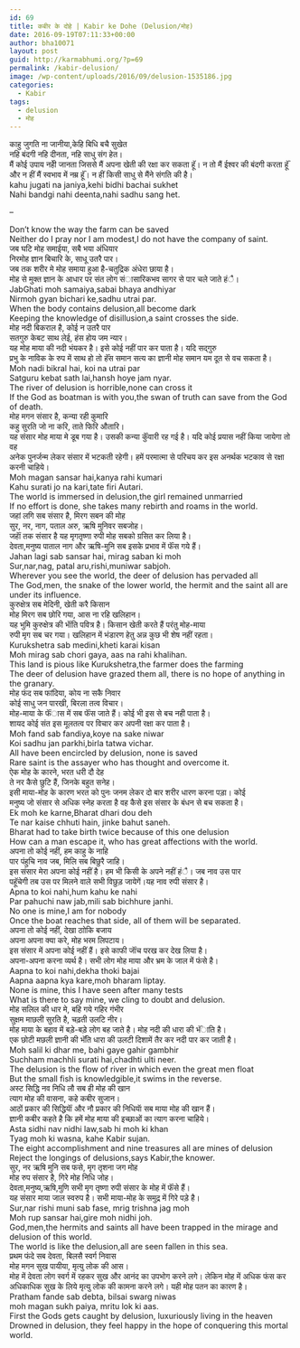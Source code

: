 ```yaml
---
id: 69
title: कबीर के दोहे | Kabir ke Dohe (Delusion/मोह)
date: 2016-09-19T07:11:33+00:00
author: bha10071
layout: post
guid: http://karmabhumi.org/?p=69
permalink: /kabir-delusion/
image: /wp-content/uploads/2016/09/delusion-1535186.jpg
categories:
  - Kabir
tags:
  - delusion
  - मोह
---
```

<div class="doha notranslate">
  <div class="hindi original">
    काहु जुगति ना जानीया,केहि बिधि बचै सुखेत<br /> नहि बंदगी नहि दीनता, नहि साधु संग हेत।
  </div>
  
  <div class="hindi">
    मैं कोई उपाय नहीे जानता जिससे मैं अपना खेती की रक्षा कर सकता हूॅ। न तो मैं ईश्वर की बंदगी करता हूॅं<br /> और न हीं मैं स्वभाव में नम्र हूॅं। न हीं किसी साधु से मैंने संगति की है।
  </div>
  
  <div class="eng original">
    kahu jugati na janiya,kehi bidhi bachai sukhet<br /> Nahi bandgi nahi deenta,nahi sadhu sang het.
  </div>
  
  <p>
    &#8211;
  </p>
  
  <div class="eng meaning">
    Don&#8217;t know the way the farm can be saved<br /> Neither do I pray nor I am modest,I do not have the company of saint.
  </div>
</div>

<div class="doha notranslate">
  <div class="hindi original">
    जब घटि मोह समाईया, सबै भया अंधियार<br /> निरमोह ज्ञान बिचारि के, साधू उतरै पार।
  </div>
  
  <div class="hindi">
    जब तक शरीर मे मोह समाया हुआ है-चतुद्रिक अंधेरा छाया है।<br /> मोह से मुक्त ज्ञान के आधार पर संत लोग संासारिकभव सागर से पार चले जाते हंै।
  </div>
  
  <div class="eng original">
    JabGhati moh samaiya,sabai bhaya andhiyar<br /> Nirmoh gyan bichari ke,sadhu utrai par.
  </div>
  
  <div class="eng meaning">
    When the body contains delusion,all become dark<br /> Keeping the knowledge of disillusion,a saint crosses the side.
  </div>
</div>

<div class="doha notranslate">
  <div class="hindi original">
    मोह नदी बिकराल है, कोई न उतरै पार<br /> सतगुरु केबट साथ लेई, हंस होय जम न्यार।
  </div>
  
  <div class="hindi">
    यह मोह माया की नदी भंयकर है। इसे कोई नहीं पार कर पाता है। यदि सद्गुरु<br /> प्रभु के नाविक के रुप में साथ हो तो हॅंस समान सत्य का ज्ञानी मोह समान यम दूत से वच सकता है।
  </div>
  
  <div class="eng original">
    Moh nadi bikral hai, koi na utrai par<br /> Satguru kebat sath lai,hansh hoye jam nyar.
  </div>
  
  <div class="eng meaning">
    The river of delusion is horrible,none can cross it<br /> If the God as boatman is with you,the swan of truth can save from the God of death.
  </div>
</div>

<div class="doha notranslate">
  <div class="hindi original">
    मोह मगन संसार है, कन्या रही कुमारि<br /> कहु सुरति जो ना करि, ताते फिरि औतारि।
  </div>
  
  <div class="hindi">
    यह संसार मोह माया मे डूब गया है। उसकी कन्या कुॅंवारी रह गई है। यदि कोई प्रयास नहीं किया जायेगा तो वह<br /> अनेक पुनर्जन्म लेकर संसार में भटकती रहेगी। हमें परमात्मा से परिचय कर इस अनर्थक भटकाव से रक्षा करनी चाहिये।
  </div>
  
  <div class="eng original">
    Moh magan sansar hai,kanya rahi kumari<br /> Kahu surati jo na kari,tate firi Autari.
  </div>
  
  <div class="eng meaning">
    The world is immersed in delusion,the girl remained unmarried<br /> If no effort is done, she takes many rebirth and roams in the world.
  </div>
</div>

<div class="doha notranslate">
  <div class="hindi original">
    जहां लगि सब संसार है, मिरग सबन की मोह<br /> सुर, नर, नाग, पताल अरु, ऋषि मुनिवर सबजोह।
  </div>
  
  <div class="hindi">
    जहाॅं तक संसार है यह मृगतृष्णा रुपी मोह सबको ग्रसित कर लिया है।<br /> देवता,मनुष्य पाताल नाग और ऋषि-मुनि सब इसके प्रभाव में फॅंस गये हैं।
  </div>
  
  <div class="eng original">
    Jahan lagi sab sansar hai, mirag saban ki moh<br /> Sur,nar,nag, patal aru,rishi,muniwar sabjoh.
  </div>
  
  <div class="eng meaning">
    Wherever you see the world, the deer of delusion has pervaded all<br /> The God,men, the snake of the lower world, the hermit and the saint all are under its influence.
  </div>
</div>

<div class="doha notranslate">
  <div class="hindi original">
    कुरुक्षेत्र सब मेदिनी, खेती करै किसान<br /> मोह मिरग सब छोरि गया, आस ना रहि खलिहान।
  </div>
  
  <div class="hindi">
    यह भुमि कुरुक्षेत्र की भाॅंति पवित्र है। किसान खेती करते हैं परंतु मोह-माया<br /> रुपी मृग सब चर गया। खलिहान में भंडारण हेतु अन्न कुछ भी शेष नहीं रहता।
  </div>
  
  <div class="eng original">
    Kurukshetra sab medini,kheti karai kisan<br /> Moh mirag sab chori gaya, aas na rahi khalihan.
  </div>
  
  <div class="eng meaning">
    This land is pious like Kurukshetra,the farmer does the farming<br /> The deer of delusion have grazed them all, there is no hope of anything in the granary.
  </div>
</div>

<div class="doha notranslate">
  <div class="hindi original">
    मोह फंद सब फांदिया, कोय ना सकै निवार<br /> कोई साधु जन पारखी, बिरला तत्व विचार।
  </div>
  
  <div class="hindi">
    मोह-माया के फॅंास में सब फॅंस जाते हैं। कोई भी इस से बच नही पाता है।<br /> शायद कोई संत इस मूलतत्व पर विचार कर अपनी रक्षा कर पाता है।
  </div>
  
  <div class="eng original">
    Moh fand sab fandiya,koye na sake niwar<br /> Koi sadhu jan parkhi,birla tatwa vichar.
  </div>
  
  <div class="eng meaning">
    All have been encircled by delusion, none is saved<br /> Rare saint is the assayer who has thought and overcome it.
  </div>
</div>

<div class="doha notranslate">
  <div class="hindi original">
    ऐक मोह के कारने, भरत धरी दौ देह<br /> ते नर कैसे छुटि हैं, जिनके बहुत सनेह।
  </div>
  
  <div class="hindi">
    इसी माया-मोह के कारण भरत को पुनः जनम लेकर दो बार शरीर धारण करना पड़ा। कोई<br /> मनुष्य जो संसार से अधिक स्नेह करता है वह कैसे इस संसार के बंधन से बच सकता है।
  </div>
  
  <div class="eng original">
    Ek moh ke karne,Bharat dhari dou deh<br /> Te nar kaise chhuti hain, jinke bahut saneh.
  </div>
  
  <div class="eng meaning">
    Bharat had to take birth twice because of this one delusion<br /> How can a man escape it, who has great affections with the world.
  </div>
</div>

<div class="doha notranslate">
  <div class="hindi original">
    अपना तो कोई नहीं, हम काहु के नाहि<br /> पार पंहुचि नाव जब, मिलि सब बिछुरै जाहि।
  </div>
  
  <div class="hindi">
    इस संसार मेरा अपना कोई नहीं है। हम भी किसी के अपने नहीं हंै। जब नाव उस पार<br /> पहूॅचेगी तब उस पर मिलने वाले सभी विछुड़ जायेगें।यह नाव रुपी संसार है।
  </div>
  
  <div class="eng original">
    Apna to koi nahi,hum kahu ke nahi<br /> Par pahuchi naw jab,mili sab bichhure janhi.
  </div>
  
  <div class="eng meaning">
    No one is mine,I am for nobody<br /> Once the boat reaches that side, all of them will be separated.
  </div>
</div>

<div class="doha notranslate">
  <div class="hindi original">
    अपना तो कोई नहीं, देखा ठाोकि बजाय<br /> अपना अपना क्या करे, मोह भरम लिपटाय।
  </div>
  
  <div class="hindi">
    इस संसार में अपना कोई नहीं हैं। इसे काफी जाॅंच परख कर देख लिया है।<br /> अपना-अपना करना व्यर्थ है। सभी लोग मोह माया और भ्रम के जाल में फंसे है।
  </div>
  
  <div class="eng original">
    Aapna to koi nahi,dekha thoki bajai<br /> Aapna aapna kya kare,moh bharam liptay.
  </div>
  
  <div class="eng meaning">
    None is mine, this I have seen after many tests<br /> What is there to say mine, we cling to doubt and delusion.
  </div>
</div>

<div class="doha notranslate">
  <div class="hindi original">
    मोह सलिल की धार मे, बहि गये गहिर गंभीर<br /> सुक्षम माछली सुरति है, चढ़ती उलटि नीर।
  </div>
  
  <div class="hindi">
    मोह माया के बहाव में बड़े-बड़े लोग बह जाते है। मोह नदी की धारा की भॅंाति है।<br /> एक छोटी मछली ज्ञानी की भॅंति धारा की उलटी दिशामें तैर कर नदी पार कर जाती है।
  </div>
  
  <div class="eng original">
    Moh salil ki dhar me, bahi gaye gahir gambhir<br /> Suchham machhli surati hai,chadhti ulti neer.
  </div>
  
  <div class="eng meaning">
    The delusion is the flow of river in which even the great men float<br /> But the small fish is knowledgible,it swims in the reverse.
  </div>
</div>

<div class="doha notranslate">
  <div class="hindi original">
    अस्ट सिद्धि नव निधि लौ सब ही मोह की खान<br /> त्याग मोह की वासना, कहे कबीर सुजान।
  </div>
  
  <div class="hindi">
    आठों प्रकार की सिद्धियाॅं और नौ प्रकार की निधियाॅ सब माया मोह की खान हैं।<br /> ज्ञानी कबीर कहते है कि हमें मोह माया की इच्छाओं का त्याग करना चाहिये।
  </div>
  
  <div class="eng original">
    Asta sidhi nav nidhi law,sab hi moh ki khan<br /> Tyag moh ki wasna, kahe Kabir sujan.
  </div>
  
  <div class="eng meaning">
    The eight accomplishment and nine treasures all are mines of delusion<br /> Reject the longings of delusions,says Kabir,the knower.
  </div>
</div>

<div class="doha notranslate">
  <div class="hindi original">
    सुर, नर ऋषि मुनि सब फसे, मृग तृशना जग मोह<br /> मोह रुप संसार है, गिरे मोह निधि जोह।
  </div>
  
  <div class="hindi">
    देवता,मनुष्य,ऋषि,मुणि सभी मृग तृष्णा रुपी संसार के मोह में फॅंसे हैं।<br /> यह संसार माया जाल स्वरुप है। सभी माया-मोह के समुद्र में गिरे पड़े है।
  </div>
  
  <div class="eng original">
    Sur,nar rishi muni sab fase, mrig trishna jag moh<br /> Moh rup sansar hai,gire moh nidhi joh.
  </div>
  
  <div class="eng meaning">
    God,men,the hermits and saints all have been trapped in the mirage and delusion of this world.<br /> The world is like the delusion,all are seen fallen in this sea.
  </div>
</div>

<div class="doha notranslate">
  <div class="hindi original">
    प्रथम फंदे सब देवता, बिलसै स्वर्ग निवास<br /> मोह मगन सुख पायीया, मृत्यु लोक की आस।
  </div>
  
  <div class="hindi">
    मोह में देवता लोग स्वर्ग में रहकर सुख और आनंद का उपभोग करने लगे। लेकिन मोह में अधिक फंस कर<br /> अधिकाधिक सुख के लिये मृत्यु लोक की कामना करने लगे। यही मोह पतन का कारण है।
  </div>
  
  <div class="eng original">
    Pratham fande sab debta, bilsai swarg niwas<br /> moh magan sukh paiya, mritu lok ki aas.
  </div>
  
  <div class="eng meaning">
    First the Gods gets caught by delusion, luxuriously living in the heaven<br /> Drowned in delusion, they feel happy in the hope of conquering this mortal world.
  </div>
</div>